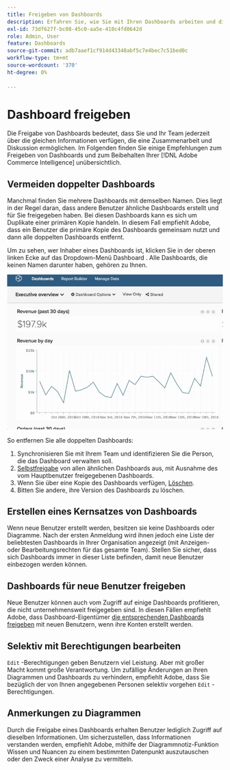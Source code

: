 ```yaml
---
title: Freigeben von Dashboards
description: Erfahren Sie, wie Sie mit Ihren Dashboards arbeiten und diese freigeben können.
exl-id: 73df627f-bc08-45c0-aa5e-410c4fd0642d
role: Admin, User
feature: Dashboards
source-git-commit: adb7aaef1cf914d43348abf5c7e4bec7c51bed0c
workflow-type: tm+mt
source-wordcount: '370'
ht-degree: 0%

---
```


# Dashboard freigeben

Die Freigabe von Dashboards bedeutet, dass Sie und Ihr Team jederzeit über die gleichen Informationen verfügen, die eine Zusammenarbeit und Diskussion ermöglichen. Im Folgenden finden Sie einige Empfehlungen zum Freigeben von Dashboards und zum Beibehalten Ihrer [!DNL Adobe Commerce Intelligence] unübersichtlich.

## Vermeiden doppelter Dashboards

Manchmal finden Sie mehrere Dashboards mit demselben Namen. Dies liegt in der Regel daran, dass andere Benutzer ähnliche Dashboards erstellt und für Sie freigegeben haben. Bei diesen Dashboards kann es sich um Duplikate einer primären Kopie handeln. In diesem Fall empfiehlt Adobe, dass ein Benutzer die primäre Kopie des Dashboards gemeinsam nutzt und dann alle doppelten Dashboards entfernt.

Um zu sehen, wer Inhaber eines Dashboards ist, klicken Sie in der oberen linken Ecke auf das Dropdown-Menü Dashboard . Alle Dashboards, die keinen Namen darunter haben, gehören zu Ihnen.

![](../../mbi/assets/Dash_ownership.gif)

So entfernen Sie alle doppelten Dashboards:

1. Synchronisieren Sie mit Ihrem Team und identifizieren Sie die Person, die das Dashboard verwalten soll.
1. [Selbstfreigabe](../data-user/dashboards/leave-dashboard.md) von allen ähnlichen Dashboards aus, mit Ausnahme des vom Hauptbenutzer freigegebenen Dashboards.
1. Wenn Sie über eine Kopie des Dashboards verfügen, [Löschen](../data-user/dashboards/deleting-dashboard.md).
1. Bitten Sie andere, ihre Version des Dashboards zu löschen.

## Erstellen eines Kernsatzes von Dashboards

Wenn neue Benutzer erstellt werden, besitzen sie keine Dashboards oder Diagramme. Nach der ersten Anmeldung wird ihnen jedoch eine Liste der beliebtesten Dashboards in Ihrer Organisation angezeigt (mit Anzeigen- oder Bearbeitungsrechten für das gesamte Team). Stellen Sie sicher, dass sich Dashboards immer in dieser Liste befinden, damit neue Benutzer einbezogen werden können.

## Dashboards für neue Benutzer freigeben

Neue Benutzer können auch vom Zugriff auf einige Dashboards profitieren, die nicht unternehmensweit freigegeben sind. In diesen Fällen empfiehlt Adobe, dass Dashboard-Eigentümer [die entsprechenden Dashboards freigeben](../data-user/dashboards/share-dashboard-with-users.md) mit neuen Benutzern, wenn ihre Konten erstellt werden.

## Selektiv mit Berechtigungen bearbeiten

`Edit` -Berechtigungen geben Benutzern viel Leistung. Aber mit großer Macht kommt große Verantwortung. Um zufällige Änderungen an Ihren Diagrammen und Dashboards zu verhindern, empfiehlt Adobe, dass Sie bezüglich der von Ihnen angegebenen Personen selektiv vorgehen `Edit` -Berechtigungen.

## Anmerkungen zu Diagrammen

Durch die Freigabe eines Dashboards erhalten Benutzer lediglich Zugriff auf dieselben Informationen. Um sicherzustellen, dass Informationen verstanden werden, empfiehlt Adobe, mithilfe der Diagrammnotiz-Funktion Wissen und Nuancen zu einem bestimmten Datenpunkt auszutauschen oder den Zweck einer Analyse zu vermitteln.
